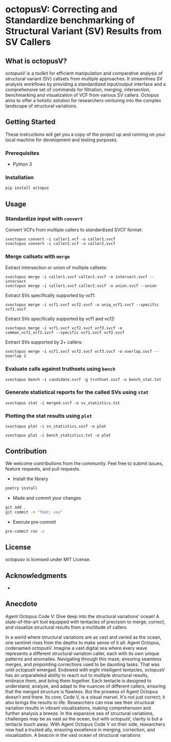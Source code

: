 # octopusV: Correcting and Standardize benchmarking of Structural Variant (SV) Results from SV Callers

## What is octopusV?

octopusV is a toolkit for efficient manipulation and comparative analysis of structural variant (SV) callsets from multiple approaches. It streamlines SV analysis workflows by providing a standardized input/output interface and a comprehensive set of commands for filtration, merging, intersection, benchmarking and visualization of VCF from various SV callers. Octopus aims to offer a holistic solution for researchers venturing into the complex landscape of structural variations.

## Getting Started

These instructions will get you a copy of the project up and running on your local machine for development and testing purposes.

### Prerequisites

- Python 3

### Installation

```bash
pip install octopus
```

## Usage

### Standardize input with `convert`

Convert VCFs from multiple callers to standardized SVCF format:

```
svoctopus convert -i caller1.vcf -o caller1.svcf
svoctopus convert -i caller2.vcf -o caller2.svcf
```

### Merge callsets with `merge`

Extract intersection or union of multiple callsets:

```
svoctopus merge -i caller1.svcf caller2.svcf -o intersect.svcf --intersect
svoctopus merge -i caller1.svcf caller2.svcf -o union.svcf --union
```

Extract SVs specifically supported by vcf1:

```
svoctopus merge -i vcf1.svcf vcf2.svcf -o uniq_vcf1.svcf --specific vcf1.svcf
```

Extract SVs specifically supported by vcf1 and vcf2:

```
svoctopus merge -i vcf1.svcf vcf2.svcf vcf3.svcf -o common_vcf1_vcf2.svcf --specific vcf1.svcf vcf2.svcf
```

Extract SVs supported by 2+ callers:

```
svoctopus merge -i vcf1.svcf vcf2.svcf vcf3.svcf -o overlap.svcf --overlap 2
```

### Evaluate calls against truthsets using `bench`

```
svoctopus bench -i candidate.svcf -g truthset.svcf -o bench_stat.txt
```

### Generate statistical reports for the called SVs using `stat`

```
svoctopus stat -i merged.svcf -o sv_statistics.txt
```

### Plotting the stat results using `plot`

```
svoctopus plot -i sv_statistics.svcf -o plot
```

```
svoctopus plot -i bench_statistics.txt -o plot
```

## Contribution

We welcome contributions from the community. Feel free to submit issues, feature requests, and pull requests.

- Install the library

```bash
poetry install
```

- Made and commit your changes

```bash
git add .
git commit -m "feat: xxx"
```

- Execute pre-commit

```bash
pre-commit run -a
```

## License

octopusv is licensed under MIT License.

## Acknowledgments

-

## Anecdote

Agent Octopus Code V: Dive deep into the structural variations' ocean! A state-of-the-art tool equipped with tentacles of precision to merge, correct, and visualize structural results from a multitude of callers

In a world where structural variations are as vast and varied as the ocean, one sentinel rises from the depths to make sense of it all: Agent Octopus, codenamed octopusV.
Imagine a vast digital sea where every wave represents a different structural variation caller, each with its own unique patterns and anomalies.
Navigating through this maze, ensuring seamless merges, and pinpointing corrections used to be daunting tasks. That was until octopusV emerged.
Endowed with eight intelligent tentacles, octopusV has an unparalleled ability to reach out to multiple structural results, embrace them, and bring them together.
Each tentacle is designed to understand, analyze, and adapt to the nuances of different callers, ensuring that the merged structure is flawless.
But the prowess of Agent Octopus doesn’t end there.
Its core, Code V, is a visual marvel.
It's not just correct; it also brings the results to life.
Researchers can now see their structural variation results in vibrant visualizations, making comprehension and further analysis a breeze.
In the expansive sea of structural variations, challenges may be as vast as the ocean, but with octopusV, clarity is but a tentacle touch away.
With Agent Octopus Code V on their side, researchers now had a trusted ally, ensuring excellence in merging, correction, and visualization.
A beacon in the vast ocean of structural variations
